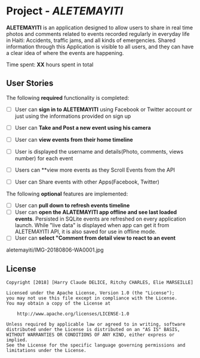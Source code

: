 # Project - *ALETEMAYITI*

**ALETEMAYITI** is an application designed to allow users to share in real time photos and comments related to events recorded regularly in everyday life in Haiti: Accidents, traffic jams, and all kinds of emergencies. Shared information through this Application is visible to all users, and they can have a clear idea of where the events are happening. 


Time spent: **XX** hours spent in total


## User Stories



The following **required** functionality is completed:




* [ ] User can **sign in to ALETEMAYITI** using Facebook or Twitter account or just using the informations provided on sign up
* [ ] User can **Take and Post a new event using his camera**
* [ ] User can **view events from their home timeline**
* [ ] User is displayed the username and details(Photo, comments, views number) for each event
* [ ] Users can  **view more events as they Scroll Events from the API
* [ ] User can Share events with other Apps(Facebook, Twitter)



The following **optional** features are implemented:


* [ ] User can **pull down to refresh events timeline**
* [ ] User can **open the ALATEMAYITI app offline and see last loaded events**. Persisted in SQLite events are refreshed on every application launch. While "live data" is displayed when app can get it from ALETEMAYITI API, it is also saved for use in offline mode.
* [ ] User can **select "Comment from detail view to react to an event**

aletemayiti/IMG-20180806-WA0001.jpg

## License

    Copyright [2018] [Harry Claude DELICE, Ritchy CHARLES, Elie MARSEILLE]

    Licensed under the Apache License, Version 1.0 (the "License");
    you may not use this file except in compliance with the License.
    You may obtain a copy of the License at

        http://www.apache.org/licenses/LICENSE-1.0

    Unless required by applicable law or agreed to in writing, software
    distributed under the License is distributed on an "AS IS" BASIS,
    WITHOUT WARRANTIES OR CONDITIONS OF ANY KIND, either express or implied.
    See the License for the specific language governing permissions and
    limitations under the License.

